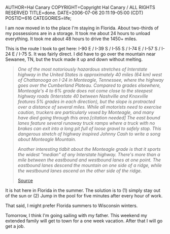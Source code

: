 AUTHOR=Hal Canary
COPYRIGHT=Copyright Hal Canary / ALL RIGHTS RESERVED
TITLE=done.
DATE=2006-07-06 20:11:19-05:00 (CDT)
POSTID=616
CATEGORIES=life;

I am now moved in to the place I'm staying in Florida. About two-thirds of my possessions are in a storage. It took me about 24 hours to unload everything. It took me about 48 hours to drive the 1450+ miles.

This is the route I took to get here: I-90 E / I-39 S / I-55 S / I-74 E / I-57 S / I-24 E / I-75 S. It was fairly direct. I did have to go over the mountain near Sewanee, TN, but the truck made it up and down without melting.

> _One of the most notoriously hazardous stretches of Interstate highway in the United States is approximately 40 miles (64 km) west of Chattanooga on I-24 in Monteagle, Tennessee, where the highway goes over the Cumberland Plateau. Compared to grades elsewhere, Monteagle's 4 to 6% grade does not come close to the steepest highway roads (Interstate 40 between Nashville and Knoxville features 5% grades in each direction), but the slope is protracted over a distance of several miles. While all motorists need to exercise caution, truckers are particularly vexed by Monteagle, and many have died going through this area.\[citation needed\] The east bound lanes feature several runaway truck ramps where a truck with no brakes can exit into a long pit full of loose gravel to safely stop. This dangerous stretch of highway inspired Johnny Cash to write a song about Monteagle Mountain._
> 
> _Another interesting tidbit about the Monteagle grade is that it sports the widest "median" of any Interstate highway. There's more than a mile between the eastbound and westbound lanes at one point. The eastbound lanes descend the mountain on one side of a ridge, while the westbound lanes ascend on the other side of the ridge._
> 
> [Source](http://en.wikipedia.org/wiki/Interstate_24)

It is hot here in Florida in the summer. The solution is to (1) simply stay out of the sun or (2) Jump in the pool for five minutes after every hour of work.

That said, I might prefer Florida summers to Wisconsin winters.

Tomorrow, I think I'm going sailing with my father. This weekend my extended family will get to town for a one week vacation. After that I will go get a job.
